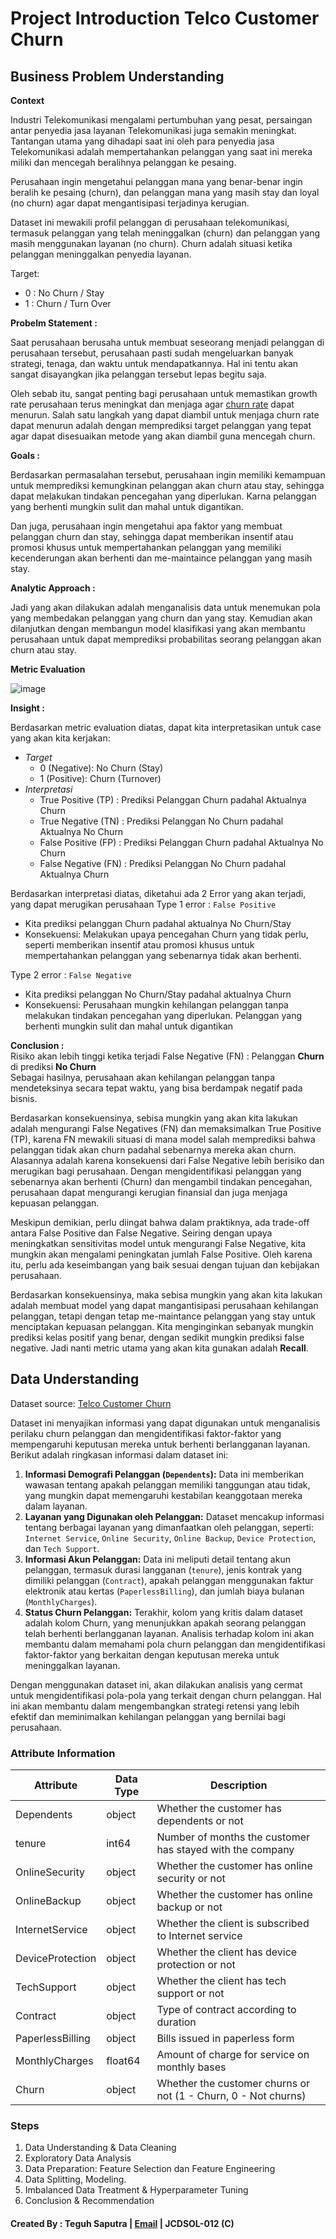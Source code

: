 # **Project Introduction Telco Customer Churn**

## Business Problem Understanding
**Context**

Industri Telekomunikasi mengalami pertumbuhan yang pesat, persaingan antar penyedia jasa layanan Telekomunikasi juga semakin meningkat. Tantangan utama yang dihadapi saat ini oleh para penyedia jasa Telekomunikasi adalah mempertahankan pelanggan yang saat ini mereka miliki dan mencegah beralihnya pelanggan ke pesaing.

Perusahaan ingin mengetahui pelanggan mana yang benar-benar ingin beralih ke pesaing (churn), dan pelanggan mana yang masih stay dan loyal (no churn) agar dapat mengantisipasi terjadinya kerugian.

Dataset ini mewakili profil pelanggan di perusahaan telekomunikasi, termasuk pelanggan yang telah meninggalkan (churn) dan pelanggan yang masih menggunakan layanan (no churn). Churn adalah situasi ketika pelanggan meninggalkan penyedia layanan.

Target: 
- 0 : No Churn / Stay
- 1 : Churn / Turn Over

**Probelm Statement :**

Saat perusahaan berusaha untuk membuat seseorang menjadi pelanggan di perusahaan tersebut, perusahaan pasti sudah mengeluarkan banyak strategi, tenaga, dan waktu untuk mendapatkannya. Hal ini tentu akan sangat disayangkan jika pelanggan tersebut lepas begitu saja.

Oleh sebab itu, sangat penting bagi perusahaan untuk memastikan growth rate perusahaan terus meningkat dan menjaga agar [churn rate](https://majoo.id/solusi/detail/churn) dapat menurun. Salah satu langkah yang dapat diambil untuk menjaga churn rate dapat menurun adalah dengan memprediksi target pelanggan yang tepat agar dapat disesuaikan metode yang akan diambil guna mencegah churn. 

**Goals :**

Berdasarkan permasalahan tersebut, perusahaan ingin memiliki kemampuan untuk memprediksi kemungkinan pelanggan akan churn atau stay, sehingga dapat melakukan tindakan pencegahan yang diperlukan. Karna pelanggan yang berhenti mungkin sulit dan mahal untuk digantikan.

Dan juga, perusahaan ingin mengetahui apa faktor yang membuat pelanggan churn dan stay, sehingga dapat memberikan insentif atau promosi khusus untuk mempertahankan pelanggan yang memiliki kecenderungan akan berhenti dan me-maintaince pelanggan yang masih stay.

**Analytic Approach :**

Jadi yang akan dilakukan adalah menganalisis data untuk menemukan pola yang membedakan pelanggan yang churn dan yang stay.
Kemudian akan dilanjutkan dengan membangun model klasifikasi yang akan membantu perusahaan untuk dapat memprediksi probabilitas seorang pelanggan akan churn atau stay.

**Metric Evaluation**

![image](https://github.com/teguhspt/telco-churn-predict/assets/151754504/09bcd885-34dd-4f2c-adf3-22f3ec408bcf)

**Insight :** <br>

Berdasarkan metric evaluation diatas, dapat kita interpretasikan untuk case yang akan kita kerjakan:
- *Target*
    - 0 (Negative): No Churn (Stay)
    - 1 (Positive): Churn (Turnover)
- *Interpretasi*
    - True Positive (TP)    : Prediksi Pelanggan Churn padahal Aktualnya Churn
    - True Negative (TN)    : Prediksi Pelanggan No Churn padahal Aktualnya No Churn
    - False Positive (FP)   : Prediksi Pelanggan Churn padahal Aktualnya No Churn
    - False Negative (FN)   : Prediksi Pelanggan No Churn padahal Aktualnya Churn

Berdasarkan interpretasi diatas, diketahui ada 2 Error yang akan terjadi, yang dapat merugikan perusahaan
Type 1 error : `False Positive`
- Kita prediksi pelanggan Churn padahal aktualnya No Churn/Stay
- Konsekuensi: Melakukan upaya pencegahan Churn yang tidak perlu, seperti memberikan insentif atau promosi khusus untuk mempertahankan pelanggan yang sebenarnya tidak akan berhenti.

Type 2 error : `False Negative`
- Kita prediksi pelanggan No Churn/Stay padahal aktualnya Churn
- Konsekuensi: Perusahaan mungkin kehilangan pelanggan tanpa melakukan tindakan pencegahan yang diperlukan. Pelanggan yang berhenti mungkin sulit dan mahal untuk digantikan

**Conclusion :** <br>
Risiko akan lebih tinggi ketika terjadi False Negative (FN) : Pelanggan **Churn** di prediksi **No Churn** <br>
Sebagai hasilnya, perusahaan akan kehilangan pelanggan tanpa mendeteksinya secara tepat waktu, yang bisa berdampak negatif pada bisnis.

Berdasarkan konsekuensinya, sebisa mungkin  yang akan kita lakukan adalah mengurangi False Negatives (FN) dan memaksimalkan True Positive (TP), karena FN mewakili situasi di mana model salah memprediksi bahwa pelanggan tidak akan churn padahal sebenarnya mereka akan churn. Alasannya adalah karena konsekuensi dari False Negative lebih berisiko dan merugikan bagi perusahaan. Dengan mengidentifikasi pelanggan yang sebenarnya akan berhenti (Churn) dan mengambil tindakan pencegahan, perusahaan dapat mengurangi kerugian finansial dan juga menjaga kepuasan pelanggan.

Meskipun demikian, perlu diingat bahwa dalam praktiknya, ada trade-off antara False Positive dan False Negative. Seiring dengan upaya meningkatkan sensitivitas model untuk mengurangi False Negative, kita mungkin akan mengalami peningkatan jumlah False Positive. Oleh karena itu, perlu ada keseimbangan yang baik sesuai dengan tujuan dan kebijakan perusahaan.

Berdasarkan konsekuensinya, maka sebisa mungkin yang akan kita lakukan adalah membuat model yang dapat mangantisipasi perusahaan kehilangan pelanggan, tetapi dengan tetap me-maintance pelanggan yang stay untuk menciptakan kepuasan pelanggan. Kita menginginkan sebanyak mungkin prediksi kelas positif yang benar, dengan sedikit mungkin prediksi false negative. Jadi nanti metric utama yang akan kita gunakan adalah **Recall**.

## Data Understanding

Dataset source: [Telco Customer Churn](https://drive.google.com/drive/folders/1_fR7R0srpZgnFnanbrmELgnK-xmzMAHp)

Dataset ini menyajikan informasi yang dapat digunakan untuk menganalisis perilaku churn pelanggan dan mengidentifikasi faktor-faktor yang mempengaruhi keputusan mereka untuk berhenti berlangganan layanan. Berikut adalah ringkasan informasi dalam dataset ini:

1. **Informasi Demografi Pelanggan (`Dependents`):**
   Data ini memberikan wawasan tentang apakah pelanggan memiliki tanggungan atau tidak, yang mungkin dapat memengaruhi kestabilan keanggotaan mereka dalam layanan.
2. **Layanan yang Digunakan oleh Pelanggan:**
   Dataset mencakup informasi tentang berbagai layanan yang dimanfaatkan oleh pelanggan, seperti: `Internet Service`, `Online Security`, `Online Backup`, `Device Protection`, dan `Tech Support`. 
3. **Informasi Akun Pelanggan:**
   Data ini meliputi detail tentang akun pelanggan, termasuk durasi langganan (`tenure`), jenis kontrak yang dimiliki pelanggan (`Contract`), apakah pelanggan menggunakan faktur elektronik atau kertas (`PaperlessBilling`), dan jumlah biaya bulanan (`MonthlyCharges`). 
4. **Status Churn Pelanggan:**
   Terakhir, kolom yang kritis dalam dataset adalah kolom Churn, yang menunjukkan apakah seorang pelanggan telah berhenti berlangganan layanan. Analisis terhadap kolom ini akan membantu dalam memahami pola churn pelanggan dan mengidentifikasi faktor-faktor yang berkaitan dengan keputusan mereka untuk meninggalkan layanan.

Dengan menggunakan dataset ini, akan dilakukan analisis yang cermat untuk mengidentifikasi pola-pola yang terkait dengan churn pelanggan. Hal ini akan membantu dalam mengembangkan strategi retensi yang lebih efektif dan meminimalkan kehilangan pelanggan yang bernilai bagi perusahaan.

### Attribute Information

| Attribute | Data Type | Description |
| --- | --- | --- |
| Dependents | object | Whether the customer has dependents or not |
| tenure | int64 | Number of months the customer has stayed with the company |
| OnlineSecurity | object | Whether the customer has online security or not |
| OnlineBackup | object | Whether the customer has online backup or not |
| InternetService | object | Whether the client is subscribed to Internet service |
| DeviceProtection | object | Whether the client has device protection or not |
| TechSupport | object | Whether the client has tech support or not |
| Contract | object | Type of contract according to duration |
| PaperlessBilling | object | Bills issued in paperless form |
| MonthlyCharges | float64 | Amount of charge for service on monthly bases |
| Churn | object | Whether the customer churns or not (1 - Churn, 0 - Not churns) |

### Steps
1. Data Understanding & Data Cleaning
2. Exploratory Data Analysis
3. Data Preparation: Feature Selection dan Feature Engineering
4. Data Splitting, Modeling.
5. Imbalanced Data Treatment & Hyperparameter Tuning
6. Conclusion & Recommendation

#### Created By : Teguh Saputra | [Email](hi.teguhsaputra@gmail.com) | JCDSOL-012 (C)
